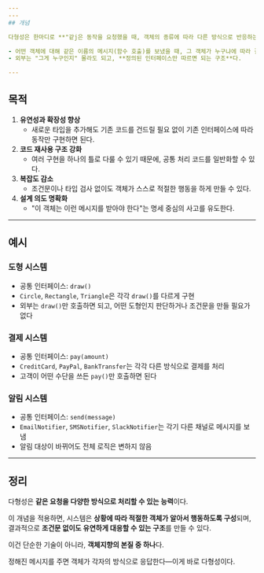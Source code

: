 ```yaml
---
---
## 개념

다형성은 한마디로 **"같j은 동작을 요청했을 때, 객체의 종류에 따라 다른 방식으로 반응하는 능력**"이다.

- 어떤 객체에 대해 같은 이름의 메시지(함수 호출)를 보냈을 때, 그 객체가 누구냐에 따라 결과가 달라진다.
- 외부는 "그게 누구인지" 몰라도 되고, **정의된 인터페이스만 따르면 되는 구조**다.

---
```


## 목적

1. **유연성과 확장성 향상**
    - 새로운 타입을 추가해도 기존 코드를 건드릴 필요 없이 기존 인터페이스에 따라 동작만 구현하면 된다.
2. **코드 재사용 구조 강화**
    - 여러 구현을 하나의 틀로 다룰 수 있기 때문에, 공통 처리 코드를 일반화할 수 있다.
3. **복잡도 감소**
    - 조건문이나 타입 검사 없이도 객체가 스스로 적절한 행동을 하게 만들 수 있다.
4. **설계 의도 명확화**
    - "이 객체는 이런 메시지를 받아야 한다"는 명세 중심의 사고를 유도한다.

---

## 예시

### 도형 시스템

- 공통 인터페이스: `draw()`
- `Circle`, `Rectangle`, `Triangle`은 각각 `draw()`를 다르게 구현
- 외부는 `draw()`만 호출하면 되고, 어떤 도형인지 판단하거나 조건문을 만들 필요가 없다

### 결제 시스템

- 공통 인터페이스: `pay(amount)`
- `CreditCard`, `PayPal`, `BankTransfer`는 각각 다른 방식으로 결제를 처리
- 고객이 어떤 수단을 쓰든 `pay()`만 호출하면 된다

### 알림 시스템

- 공통 인터페이스: `send(message)`
- `EmailNotifier`, `SMSNotifier`, `SlackNotifier`는 각기 다른 채널로 메시지를 보냄
- 알림 대상이 바뀌어도 전체 로직은 변하지 않음

---

## 정리

다형성은 **같은 요청을 다양한 방식으로 처리할 수 있는 능력**이다.

이 개념을 적용하면, 시스템은 **상황에 따라 적절한 객체가 알아서 행동하도록 구성**되며, 결과적으로 **조건문 없이도 유연하게 대응할 수 있는 구조**를 만들 수 있다.

이건 단순한 기술이 아니라, **객체지향의 본질 중 하나**다.

정해진 메시지를 주면 객체가 각자의 방식으로 응답한다—이게 바로 다형성이다.